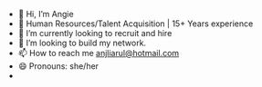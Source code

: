 - 👋 Hi, I’m Angie
- 👀 Human Resources/Talent Acquisition | 15+ Years experience
- 🌱 I’m currently looking to recruit and hire
- 💞️ I’m looking to build my network.
- 📫 How to reach me anjliarul@hotmail.com
- 😄 Pronouns: she/her
- 

<!---
Anbrar/Anbrar is a ✨ special ✨ repository because its `README.md` (this file) appears on your GitHub profile.
You can click the Preview link to take a look at your changes.
--->
